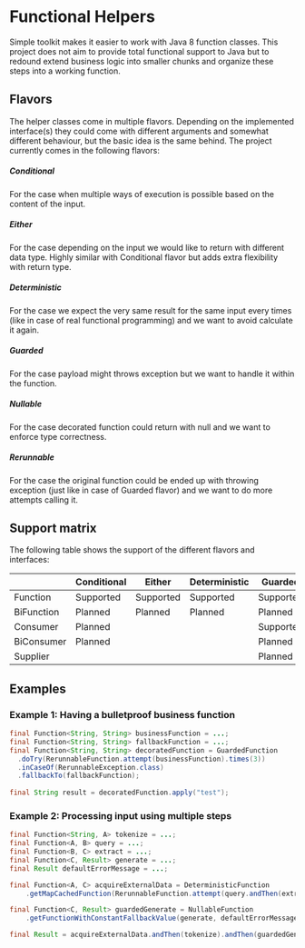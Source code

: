 # Functional Helpers

Simple toolkit makes it easier to work with Java 8 function classes. This project does not aim to provide total functional support to Java but to redound extend business logic into smaller chunks and organize these steps into a working function.

## Flavors

The helper classes come in multiple flavors. Depending on the implemented interface(s) they could come with different arguments and somewhat different behaviour, but the basic idea is the same behind. The project currently comes in the following flavors:

##### Conditional

For the case when multiple ways of execution is possible based on the content of the input.

##### Either

For the case depending on the input we would like to return with different data type. Highly similar with Conditional flavor but adds extra flexibility with return type.

##### Deterministic

For the case we expect the very same result for the same input every times (like in case of real functional programming) and we want to avoid calculate it again.

##### Guarded

For the case payload might throws exception but we want to handle it within the function.

##### Nullable

For the case decorated function could return with null and we want to enforce type correctness.

##### Rerunnable

For the case the original function could be ended up with throwing exception (just like in case of Guarded flavor) and we want to do more attempts calling it.

## Support matrix

The following table shows the support of the different flavors and interfaces:

|            	| Conditional 	| Either    	| Deterministic 	| Guarded   	| Nullable  	| Rerunnable 	|
|------------	|-------------	|-----------	|---------------	|-----------	|-----------	|------------	|
| Function   	| Supported   	| Supported 	| Supported     	| Supported 	| Supported 	| Supported  	|
| BiFunction 	| Planned     	| Planned   	| Planned       	| Planned   	| Supported 	| Planned    	|
| Consumer   	| Planned     	|           	|               	| Supported 	|           	| Planned    	|
| BiConsumer 	| Planned     	|           	|               	| Planned   	|           	| Planned    	|
| Supplier   	|           	|           	|               	| Planned   	| Planned    	| Planned    	|

## Examples

### Example 1: Having a bulletproof business function

```java
final Function<String, String> businessFunction = ...;
final Function<String, String> fallbackFunction = ...;
final Function<String, String> decoratedFunction = GuardedFunction
  .doTry(RerunnableFunction.attempt(businessFunction).times(3))
  .inCaseOf(RerunnableException.class)
  .fallbackTo(fallbackFunction);
  
final String result = decoratedFunction.apply("test");
```

### Example 2: Processing input using multiple steps

```java
final Function<String, A> tokenize = ...;
final Function<A, B> query = ...;
final Function<B, C> extract = ...;
final Function<C, Result> generate = ...;
final Result defaultErrorMessage = ...;

final Function<A, C> acquireExternalData = DeterministicFunction
    .getMapCachedFunction(RerunnableFunction.attempt(query.andThen(extract)).times(3));

final Function<C, Result> guardedGenerate = NullableFunction
    .getFunctionWithConstantFallbackValue(generate, defaultErrorMessage);

final Result = acquireExternalData.andThen(tokenize).andThen(guardedGenerate).apply(input);

```
